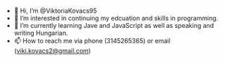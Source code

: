 - 👋 Hi, I’m @ViktoriaKovacs95
- 👀 I’m interested in continuing my edcuation and skills in programming. 
- 🌱 I’m currently learning Jave and JavaScript as well as speaking and writing Hungarian. 
- 📫 How to reach me via phone (3145265365) or email (viki.kovacs2@gmail.com)

<!---
ViktoriaKovacs95/ViktoriaKovacs95 is a ✨ special ✨ repository because its `README.md` (this file) appears on your GitHub profile.
You can click the Preview link to take a look at your changes.
--->
